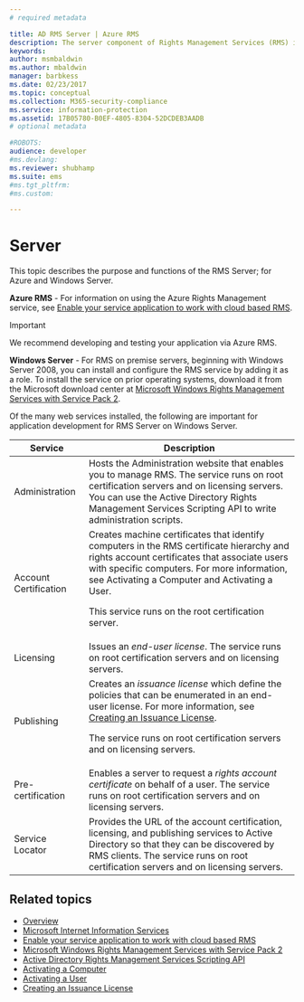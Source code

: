 ```yaml
---
# required metadata

title: AD RMS Server | Azure RMS
description: The server component of Rights Management Services (RMS) is implemented by a set of web services that run on Microsoft Internet Information Services.
keywords:
author: msmbaldwin
ms.author: mbaldwin
manager: barbkess
ms.date: 02/23/2017
ms.topic: conceptual
ms.collection: M365-security-compliance
ms.service: information-protection
ms.assetid: 17B05780-B0EF-4805-8304-52DCDEB3AADB
# optional metadata

#ROBOTS:
audience: developer
#ms.devlang:
ms.reviewer: shubhamp
ms.suite: ems
#ms.tgt_pltfrm:
#ms.custom:

---
```


# Server

This topic describes the purpose and functions of the RMS Server; for Azure and Windows Server.

**Azure RMS** - For information on using the Azure Rights Management service, see [Enable your service application to work with cloud based RMS](how-to-use-file-api-with-aadrm-cloud.md).

> [!IMPORTANT] 
> We recommend developing and testing your application via Azure RMS.

**Windows Server** - For RMS on premise servers, beginning with Windows Server 2008, you can install and configure the RMS service by adding it as a role. To install the service on prior operating systems, download it from the Microsoft download center at [Microsoft Windows Rights Management Services with Service Pack 2](https://www.microsoft.com/download/details.aspx?id=4909).

Of the many web services installed, the following are important for application development for RMS Server on Windows Server.

| Service | Description |
|---------|-------------|
| Administration | Hosts the Administration website that enables you to manage RMS. The service runs on root certification servers and on licensing servers. You can use the Active Directory Rights Management Services Scripting API to write administration scripts.|
| Account Certification |Creates machine certificates that identify computers in the RMS certificate hierarchy and rights account certificates that associate users with specific computers. For more information, see Activating a Computer and Activating a User.<p><p>This service runs on the root certification server. |
|Licensing | Issues an *end-user license*. The service runs on root certification servers and on licensing servers.|
|Publishing | Creates an *issuance license* which define the policies that can be enumerated in an end-user license. For more information, see [Creating an Issuance License](https://msdn.microsoft.com/library/Aa362355).<p><p>The service runs on root certification servers and on licensing servers.|
|Pre-certification | Enables a server to request a *rights account certificate* on behalf of a user. The service runs on root certification servers and on licensing servers.|
|Service Locator | Provides the URL of the account certification, licensing, and publishing services to Active Directory so that they can be discovered by RMS clients. The service runs on root certification servers and on licensing servers.|

## Related topics ##
* [Overview](ad-rms-overview.md)
* [Microsoft Internet Information Services](https://www.iis.net/overview)
* [Enable your service application to work with cloud based RMS](how-to-use-file-api-with-aadrm-cloud.md)
* [Microsoft Windows Rights Management Services with Service Pack 2](https://www.microsoft.com/download/details.aspx?id=4909)
* [Active Directory Rights Management Services Scripting API](https://msdn.microsoft.com/library/Bb968797)
* [Activating a Computer](https://msdn.microsoft.com/library/Cc530377)
* [Activating a User](https://msdn.microsoft.com/library/Cc530378)
* [Creating an Issuance License](https://msdn.microsoft.com/library/Aa362355)
